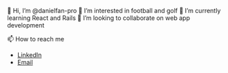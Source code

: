 👋 Hi, I’m @danielfan-pro
👀 I’m interested in football and golf
🌱 I’m currently learning React and Rails
💞️ I’m looking to collaborate on web app development

📫 How to reach me
- [LinkedIn][linkedin]
- [Email][email]

[linkedin]: https://www.linkedin.com/in/danielfanpro/
[email]: mailto:danielfanpro@icloud.com

<!---
danielfan-pro/danielfan-pro is a ✨ special ✨ repository because its `README.md` (this file) appears on your GitHub profile.
You can click the Preview link to take a look at your changes.
--->
